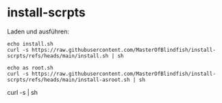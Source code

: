 # install-scrpts

Laden und ausführen:


```
echo install.sh
curl -s https://raw.githubusercontent.com/MasterOfBlindfish/install-scrpts/refs/heads/main/install.sh | sh
```
```
echo as root.sh
curl -s https://raw.githubusercontent.com/MasterOfBlindfish/install-scrpts/refs/heads/main/install-asroot.sh | sh
```

curl -s <URL> | sh
